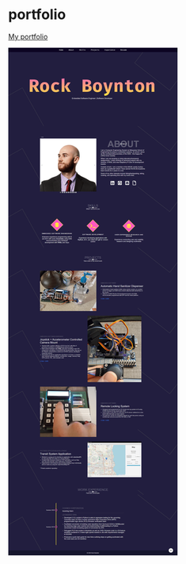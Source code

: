 # portfolio
[My portfolio](https://rockboynton.com)

![Screenshot of site](screencapture-127-0-0-1-5500-index-html-2020-05-29-15_54_06-min.png)
